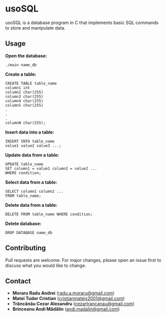 # usoSQL

usoSQL is a database program in C that implements basic SQL commands to store and manipulate data.

## Usage
**Open the database:**
```
./main name_db
```

**Create a table:**
```
CREATE TABLE table_name
column1 int
column2 char(255)
column3 char(255)
column4 char(255)
column5 char(255)
.
.
.
columnN char(255);
```

**Insert data into a table:**

```
INSERT INTO table_name
value1 value2 value3 ...;
```

**Update data from a table:**
```
UPDATE table_name
SET column1 = value1 column2 = value2 ...
WHERE condition;
```
**Select data from a table:**
```
SELECT column1 column2 ...
FROM table_name;
```
**Delete data from a table:**
```
DELETE FROM table_name WHERE condition;
```
**Delete database:**
```
DROP DATABASE name_db
```

## Contributing
Pull requests are welcome. For major changes, please open an issue first to discuss what you would like to change.


## Contact
* **Moraru Radu Andrei** (radu.a.moraru@gmail.com)
* **Matei Tudor Cristian** (cristianmateix2001@gmail.com)
* **Trăncănău Cezar Alexandru** (cezartrancanau@gmail.com)
* **Brinceanu Andi Mădălin** (andi.madalin@gmail.com)
